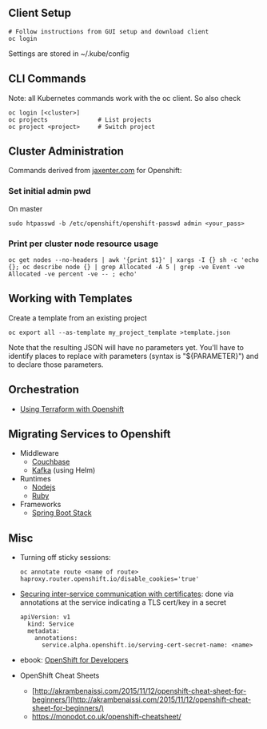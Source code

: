 <?add topic='Helm'?>

## Client Setup

    # Follow instructions from GUI setup and download client
    oc login

Settings are stored in ~/.kube/config

## CLI Commands

Note: all Kubernetes commands work with the oc client. So also check <?add topic='Kubernetes'?>

    oc login [<cluster>]
    oc projects              # List projects
    oc project <project>     # Switch project

## Cluster Administration

Commands derived from [jaxenter.com](https://jaxenter.com/manage-container-resource-kubernetes-141977.html) for Openshift:

### Set initial admin pwd

On master

    sudo htpasswd -b /etc/openshift/openshift-passwd admin <your_pass>

### Print per cluster node resource usage

    oc get nodes --no-headers | awk '{print $1}' | xargs -I {} sh -c 'echo {}; oc describe node {} | grep Allocated -A 5 | grep -ve Event -ve Allocated -ve percent -ve -- ; echo'

## Working with Templates

Create a template from an existing project

    oc export all --as-template my_project_template >template.json
    
Note that the resulting JSON will have no parameters yet. You'll have to 
identify places to replace with parameters (syntax is "${PARAMETER}") and
to declare those parameters.

## Orchestration

- [Using Terraform with Openshift](https://medium.com/@fabiojose/platform-as-code-with-openshift-terraform-1da6af7348ce)

## Migrating Services to Openshift

- Middleware
  - [Couchbase](https://blog.couchbase.com/couchbase-on-openshift-in-action/)
  - [Kafka](https://www.nearform.com/blog/benchmarking-apache-kafka-deployed-on-openshift-with-helm/) (using Helm)
- Runtimes
  - [Nodejs](https://github.com/openshift/nodejs-ex.git)
  - [Ruby](https://github.com/openshift/ruby-ex.git)
- Frameworks
  - [Spring Boot Stack](https://access.redhat.com/documentation/en-us/reference_architectures/2017/html-single/spring_boot_microservices_on_red_hat_openshift_container_platform_3/index#software-stack)

## Misc

- Turning off sticky sessions: 

      oc annotate route <name of route> haproxy.router.openshift.io/disable_cookies='true'
    
- [Securing inter-service communication with certificates](https://docs.openshift.com/container-platform/3.6/dev_guide/secrets.html#service-serving-certificate-secrets): done via annotations at the service indicating a TLS cert/key in a secret
    
      apiVersion: v1
        kind: Service
        metadata:
          annotations:
            service.alpha.openshift.io/serving-cert-secret-name: <name>
    
- ebook: [OpenShift for
    Developers](https://www.openshift.com/promotions/for-developers.html)
- OpenShift Cheat Sheets
    -   [http://akrambenaissi.com/2015/11/12/openshift-cheat-sheet-for-beginners/](http://akrambenaissi.com/2015/11/12/openshift-cheat-sheet-for-beginners/)
    -   https://monodot.co.uk/openshift-cheatsheet/
